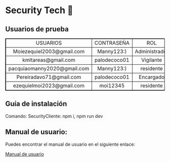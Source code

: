 # Security Tech 🚨
## Usuarios de prueba
<table style="width: 100%; text-align: center; border: 1px solid black;">
  <tr>
    <td style="width: 50%; border: 1px solid black;">USUARIOS</td>
    <td style="width: 50%; border: 1px solid black;">CONTRASEÑA</td>
     <td style="width: 50%; border: 1px solid black;">ROL</td>
  </tr>
  <tr>
    <td style="width: 50%; border: 1px solid black;">Moiezequiel2003@gmail.com</td>
    <td style="width: 50%; border: 1px solid black;">Manny123:)</td>
      <td style="width: 50%; border: 1px solid black;">Administrador</td>
  </tr>
  <tr>
    <td style="width: 50%; border: 1px solid black;">kmltareas@gmail.com</td>
    <td style="width: 50%; border: 1px solid black;">palodecoco01</td>
      <td style="width: 50%; border: 1px solid black;">Vigilante</td>
  </tr>
  <tr>
    <td style="width: 50%; border: 1px solid black;">pacquiaomanny2020@gmail.com</td>
    <td style="width: 50%; border: 1px solid black;">Manny123:)</td>
    <td style="width: 50%; border: 1px solid black;">residente</td>
  </tr>
  <tr>
    <td style="width: 50%; border: 1px solid black;">Pereiradavo71@gmail.com</td>
    <td style="width: 50%; border: 1px solid black;">palodecoco01</td>
          <td style="width: 50%; border: 1px solid black;">Encargado</td>
  </tr>
  <tr>
    <td style="width: 50%; border: 1px solid black;">ezequielmoi2023@gmail.com</td>
    <td style="width: 50%; border: 1px solid black;">moi12345</td>
    <td style="width: 50%; border: 1px solid black;">residente</td>
  </tr>
 
</table>

## Guía de instalación
Comando:
SecurityCliente:
npm i, 
npm run dev

## Manual de usuario: 

Puedes encontrar el manual de usuario en el siguiente enlace:

[Manual de usuario](https://github.com/SecurifyTech/project/blob/develop/Documents/%5BDocumento%5D06%20-%20Manual%20de%20usuario.pdf)
